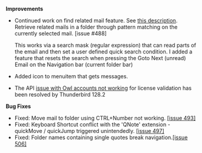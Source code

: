 **Improvements**

*   Continued work on find related mail feature. See [this description](https://quickfolders.org/premium.html#findRelated). Retrieve related mails in a folder through pattern matching on the currently selected mail. \[issue #488\]

    This works via a search mask (regular expression) that can read parts of the email and then set a user defined quick search condition. I added a feature that resets the search when pressing the Goto Next (unread) Email on the Navigation bar (current folder bar)
*   Added icon to menuitem that gets messages.
*   The API [issue with Owl accounts not working](https://bugzilla.mozilla.org/show_bug.cgi?id=1909005) for license validation has been resolved by Thunderbird 128.2

**Bug Fixes**

*   Fixed: Move mail to folder using CTRL+Number not working. [\[issue 493\]](https://github.com/RealRaven2000/QuickFolders/issues/493)
*   Fixed: Keyboard Shortcut conflict with the 'QNote' extension - quickMove / quickJump triggered unintendedly. [\[issue 497\]](https://github.com/RealRaven2000/QuickFolders/issues/497)
*   Fixed: Folder names containing single quotes break navigation.[\[issue 506\]](https://github.com/RealRaven2000/QuickFolders/issues/506)